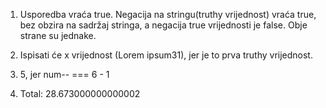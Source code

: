 1. Usporedba vraća true. Negacija na stringu(truthy vrijednost) vraća true, bez obzira na sadržaj stringa, a negacija true vrijednosti je false. Obje strane su jednake.

2. Ispisati će x vrijednost (Lorem ipsum31), jer je to prva truthy vrijednost.

3. 5, jer num-- === 6 - 1

4. Total: 28.673000000000002